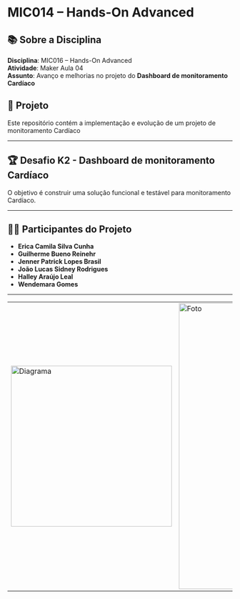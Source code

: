 # MIC014 – Hands-On Advanced

## 📚 Sobre a Disciplina  
**Disciplina**: MIC016 – Hands-On Advanced  
**Atividade**: Maker Aula 04  
**Assunto**: Avanço e melhorias no projeto do **Dashboard de monitoramento Cardíaco**

## 🚀 Projeto  
Este repositório contém a implementação e evolução de um projeto de monitoramento Cardíaco

---

## 🏆 Desafio K2 - Dashboard de monitoramento Cardíaco
O objetivo é construir uma solução funcional e testável para monitoramento Cardíaco.

---

## 👩‍💻 Participantes do Projeto  
- **Erica Camila Silva Cunha**  
- **Guilherme Bueno Reinehr**  
- **Jenner Patrick Lopes Brasil**
- **João Lucas Sidney Rodrigues**
- **Halley Araújo Leal**
- **Wendemara Gomes**

---

|   |   |
|----------|----------|
| <img src="https://github.com/user-attachments/assets/67f8841b-2492-4b22-94c4-851c4e2556de" alt="Diagrama" width="360">|<img src="https://github.com/user-attachments/assets/7497e593-5fef-4111-a7a5-71cb8409e068" alt="Foto" width="640"> |

